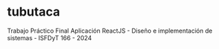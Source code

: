 # tubutaca
Trabajo Práctico Final Aplicación ReactJS - Diseño e implementación de sistemas - ISFDyT 166 - 2024
